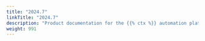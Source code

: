 ```yaml
---
title: "2024.7"
linkTitle: "2024.7"
description: "Product documentation for the {{% ctx %}} automation platform, including guides, tutorials and reference documentation."
weight: 991
---
```

